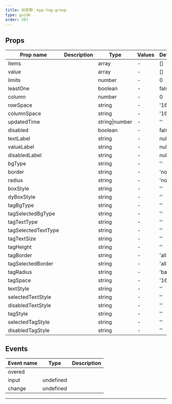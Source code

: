 ```yaml
---
title: 标签群：myp-tag-group
type: guide
order: 207
---
```


## Props

| Prop name           | Description | Type           | Values | Default |
| ------------------- | ----------- | -------------- | ------ | ------- |
| items               |             | array          | -      | []      |
| value               |             | array          | -      | []      |
| limits              |             | number         | -      | 0       |
| leastOne            |             | boolean        | -      | false   |
| column              |             | number         | -      | 0       |
| rowSpace            |             | string         | -      | '16rpx' |
| columnSpace         |             | string         | -      | '16rpx' |
| updatedTime         |             | string\|number | -      | ''      |
| disabled            |             | boolean        | -      | false   |
| textLabel           |             | string         | -      | null    |
| valueLabel          |             | string         | -      | null    |
| disabledLabel       |             | string         | -      | null    |
| bgType              |             | string         | -      | ''      |
| border              |             | string         | -      | 'none'  |
| radius              |             | string         | -      | 'none'  |
| boxStyle            |             | string         | -      | ''      |
| dyBoxStyle          |             | string         | -      | ''      |
| tagBgType           |             | string         | -      | ''      |
| tagSelectedBgType   |             | string         | -      | ''      |
| tagTextType         |             | string         | -      | ''      |
| tagSelectedTextType |             | string         | -      | ''      |
| tagTextSize         |             | string         | -      | ''      |
| tagHeight           |             | string         | -      | ''      |
| tagBorder           |             | string         | -      | 'all'   |
| tagSelectedBorder   |             | string         | -      | 'all'   |
| tagRadius           |             | string         | -      | 'base'  |
| tagSpace            |             | string         | -      | '16rpx' |
| textStyle           |             | string         | -      | ''      |
| selectedTextStyle   |             | string         | -      | ''      |
| disabledTextStyle   |             | string         | -      | ''      |
| tagStyle            |             | string         | -      | ''      |
| selectedTagStyle    |             | string         | -      | ''      |
| disabledTagStyle    |             | string         | -      | ''      |

## Events

| Event name | Type      | Description |
| ---------- | --------- | ----------- |
| overed     |           |
| input      | undefined |
| change     | undefined |

---

